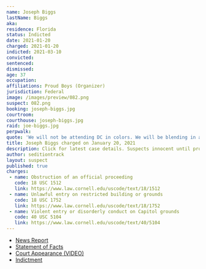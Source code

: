 ```yaml
---
name: Joseph Biggs
lastName: Biggs
aka:
residence: Florida
status: Indicted
date: 2021-01-20
charged: 2021-01-20
indicted: 2021-03-10
convicted: 
sentenced: 
dismissed: 
age: 37
occupation:
affiliations: Proud Boys (Organizer)
jurisdiction: Federal
image: /images/preview/082.png
suspect: 082.png
booking: joseph-biggs.jpg
courtroom:
courthouse: joseph-biggs.jpg
raid: joe-biggs.jpg
perpwalk:
quote: 'We will not be attending DC in colors. We will be blending in as one of you. You won’t see us. You’ll even think we are you...We are going to smell like you, move like you, and look like you.'
title: Joseph Biggs charged on January 20, 2021
description: Click for latest case details. Suspects innocent until proven guilty.
author: seditiontrack
layout: suspect
published: true
charges:
 - name: Obstruction of an official proceeding
   code: 18 USC 1512
   link: https://www.law.cornell.edu/uscode/text/18/1512
 - name: Unlawful entry on restricted building or grounds
   code: 18 USC 1752
   link: https://www.law.cornell.edu/uscode/text/18/1752
 - name: Violent entry or disorderly conduct on Capitol grounds
   code: 40 USC 5104
   link: https://www.law.cornell.edu/uscode/text/40/5104
---
```

- [News Report](https://www.thedailybeast.com/joseph-biggs-proud-boys-leader-arrested-for-storming-us-capitol)
- [Statement of Facts](https://www.justice.gov/opa/page/file/1357251/download)
- [Court Appearance (VIDEO)](https://www.youtube.com/watch?v=G9hkJRbSptI)
- [Indictment](https://www.justice.gov/usao-dc/case-multi-defendant/file/1377586/download)
